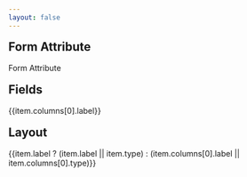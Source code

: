 ```yaml
---
layout: false
---
```

<script setup>
import { ElMessage } from 'element-plus'
import { ref, onMounted, shallowRef, nextTick, h, reactive, computed } from 'vue'
import _ from 'lodash-es'
const lang = ref('zh-cn')
let aceEditor = '' 
const EReditorRef = ref(null)
const fieldData = ref({})
const store = reactive({
  fields: [],
  layouts: []
})
const all = ref([])
const value0 = ref('root')
let erGeneratorData = {}
let erComponentsConfig = {}
const customDefineClientComponent = (loader, handle = [], fn) => {
  return {
    setup() {
      const comp = shallowRef()
      onMounted(async () => {
        let res = await loader()
        if (res && (res.__esModule || res[Symbol.toStringTag] === 'Module')) {
          res = res.default
        }
        comp.value = res
        fn && fn()
      })
      return () => (comp.value ? h(comp.value, ...handle) : null)
    }
  }
}
if (!import.meta.env.SSR) {
  lang.value = localStorage.getItem('er-lang') || 'zh-cn'
}
const erFormConfig = customDefineClientComponent(async () => {
  const ER = await import('everright-formeditor')
  await import ('everright-formeditor/dist/style.css')
  erComponentsConfig = ER.erComponentsConfig
  erGeneratorData = ER.erGeneratorData
  store.fields = [...erComponentsConfig.fieldsConfig[0].list, ...erComponentsConfig.fieldsConfig[1].list].map(e => erGeneratorData(e, true, lang.value))
  const layoutNodes = erComponentsConfig.fieldsConfig[2].list.map(e => erGeneratorData(e, true, lang.value))
  layoutNodes.forEach((node, index) => {
    store.layouts.push(node)
    switch (node.columns[0].type) {
      case 'grid':
      case 'tabs':
      case 'collapse':
        node.columns[0].columns[0].label = `${node.columns[0].label} > ${node.columns[0].columns[0].type}`
        store.layouts.push(node.columns[0].columns[0])
        break
      case 'table':
        node.columns[0].rows[0].columns[0].label = `${node.columns[0].label} > ${node.columns[0].rows[0].columns[0].type}`
        store.layouts.push(node.columns[0].rows[0].columns[0])
        break
    }
  })
  all.value = [...store.fields, ...store.layouts]
  return ER.erFormConfig
}, [
  { ref: EReditorRef }
], () => {
  nextTick(() => {
    // EReditorRef.value.setData(erData)
  })
})
const sector = computed(() => {
  let result = ''
  if (value0.value === 'root') {
    result = 'root'
  } else {
    result = _.find(all.value, { id: value0.value })
  }
  return result
})
const handleListener = async ({ type, data }) => {
  if (type === 'changeParams') {
    fieldData.value = JSON.stringify(data, '', 2)
  }
}
</script>
<ClientOnly>
  <el-container>
    <el-header height="auto">
      <div>
        <h1>Form Attribute</h1>
        <el-radio-group v-model="value0" size="large">
          <el-radio-button label="root">Form Attribute</el-radio-button>
        </el-radio-group>
        <h1>Fields</h1>
        <el-radio-group v-model="value0" size="large">
          <el-radio-button v-for="item in store.fields" :key="item.columns[0].id" :label="item.id">{{item.columns[0].label}}</el-radio-button>
        </el-radio-group>
      </div>
      <div>
        <h1>Layout</h1>
        <el-radio-group v-model="value0" size="large">
          <el-radio-button v-for="item in store.layouts" :key="item.id" :label="item.id">
            {{item.label ? (item.label || item.type) : (item.columns[0].label || item.columns[0].type)}}
          </el-radio-button>
        </el-radio-group>
      </div>
    </el-header>
    <el-container>
      <el-aside width="340px">
        <div class="customConfig">
          <er-form-config
            :lang="lang"
            @listener="handleListener"
            :field="sector"
            ref="EReditorRef"/>
        </div>
      </el-aside>
      <el-main>
       <el-input
          v-model="fieldData"
          :rows="40"
          disabled
          type="textarea"
          placeholder="Please input"
        />
      </el-main>
    </el-container>
  </el-container>
</ClientOnly>

<style scoped lang="scss">
.customConfig {
  padding: 10px;
  ::v-deep .Everright-formEditor-Config {
    width: 100%;
  }
}
h1 {
    font-weight:bold;
    font-size: 1.5em;
    margin-block-start: 0.83em;
    margin-block-end: 0.83em;
}
</style>
